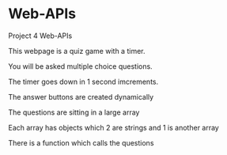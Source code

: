 # Web-APIs
Project 4 Web-APIs

This webpage is a quiz game with a timer.

You will be asked multiple choice questions.

The timer goes down in 1 second imcrements.

The answer buttons are created dynamically

The questions are sitting in a large array

Each array has objects which 2 are strings and 1 is another array

There is a function which calls the questions


